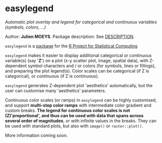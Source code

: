 easylegend
==========

_Automatic plot overlay and legend for categorical and continuous 
variables (symbols, colors, ...)_

Author: **Julien MOEYS**.
Package description: See [DESCRIPTION](/pkg/easylegend/DESCRIPTION).

`easylegend`  is a [package][RPackages] for the [R Project for 
Statistical Computing][R]


`easylegend` makes it easier to display additional categorical 
or continuous variable(s) (say '**Z**') on a plot (x-y scatter plot, 
image, spatial data), with Z-dependent symbol characters and / or
colors (for symbols, lines or fillings), and preparing the plot 
legend(s). Color scales can be categorical (if Z is categorical), 
or continuous (if Z is continuous).


`easylegend` generates Z-dependent plot 'aesthetics' automatically, 
but the user can customise many 'aesthetics' parameters.


Continuous color scales (or ramps) in `easylegend` can be highly 
customised, and support **multi-step color ramps** with intermediate 
color gradient and custom breaks. **The legend for continuous color 
scales is not (Z)'proportional', and thus can be used with data 
that spans across several order of magnitudes**, or with infinite 
values in the breaks. They can be used with standard plots, but 
also with `image()` or `raster::plot()`.

More information coming soon.


<!--- List of links used in the page -->
[helpPage]:     easylegend/00Index.html "easylegend help page"
[R]:            http://www.r-project.org/ "The R Project for Statistical Computing"
[RPackages]:    http://en.wikipedia.org/wiki/R_%28programming_language%29#Packages "R packages (Wikipedia)" 

